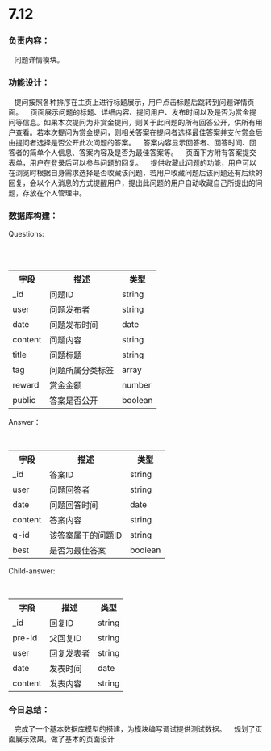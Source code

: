 # 7.12

### 负责内容：
    
    问题详情模块。
    
### 功能设计：
    
    提问按照各种排序在主页上进行标题展示，用户点击标题后跳转到问题详情页面。
    页面展示问题的标题、详细内容、提问用户、发布时间以及是否为赏金提问等信息。如果本次提问为非赏金提问，则关于此问题的所有回答公开，供所有用户查看。若本次提问为赏金提问，则相关答案在提问者选择最佳答案并支付赏金后由提问者选择是否公开此次问题的答案。
    答案内容显示回答者、回答时间、回答者的简单个人信息、答案内容及是否为最佳答案等。
    页面下方附有答案提交表单，用户在登录后可以参与问题的回复。
    提供收藏此问题的功能，用户可以在浏览时根据自身需求选择是否收藏该问题，若用户收藏问题后该问题还有后续的回复，会以个人消息的方式提醒用户，提出此问题的用户自动收藏自己所提出的问题，存放在个人管理中。
    
### 数据库构建：
Questions:
  <table>
        <tr>
            <th>字段</th>
            <th>描述</th>
            <th>类型</th>
        </tr>
        <tr>
            <td>_id</td>
            <td>问题ID</td>
            <td>string</td>
        </tr>
        <tr>
            <td>user</td>
            <td>问题发布者</td>
            <td>string</td>
        </tr>
        <tr>
            <td>date</td>
            <td>问题发布时间</td>
            <td>date</td>
        </tr>
        <tr>
            <td>content</td>
            <td>问题内容</td>
            <td>string</td>
        </tr>
        <tr>
            <td>title</td>
            <td>问题标题</td>
            <td>string</td>
        </tr>
        <tr>
            <td>tag</td>
            <td>问题所属分类标签</td>
            <td>array</td>
        </tr>
        <tr>
            <td>reward</td>
            <td>赏金金额</td>
            <td>number</td>
        </tr>
        <tr>
            <td>public</td>
            <td>答案是否公开</td>
            <td>boolean</td>
        </tr>
    </table>

Answer：
<table>
        <tr>
            <th>字段</th>
            <th>描述</th>
            <th>类型</th>
        </tr>
        <tr>
            <td>_id</td>
            <td>答案ID</td>
            <td>string</td>
        </tr>
        <tr>
            <td>user</td>
            <td>问题回答者</td>
            <td>string</td>
        </tr>
        <tr>
            <td>date</td>
            <td>问题回答时间</td>
            <td>date</td>
        </tr>
        <tr>
            <td>content</td>
            <td>答案内容</td>
            <td>string</td>
        </tr>
        <tr>
            <td>q-id</td>
            <td>该答案属于的问题ID</td>
            <td>string</td>
        </tr>
        <tr>
            <td>best</td>
            <td>是否为最佳答案</td>
            <td>boolean</td>
        </tr>
    </table>

Child-answer:
<table>
        <tr>
            <th>字段</th>
            <th>描述</th>
            <th>类型</th>
        </tr>
        <tr>
            <td>_id</td>
            <td>回复ID</td>
            <td>string</td>
        </tr>
        <tr>
            <td>pre-id</td>
            <td>父回复ID</td>
            <td>string</td>
        </tr>
        <tr>
            <td>user</td>
            <td>回复发表者</td>
            <td>string</td>
        </tr>
        <tr>
            <td>date</td>
            <td>发表时间</td>
            <td>date</td>
        </tr>
        <tr>
            <td>content</td>
            <td>发表内容</td>
            <td>string</td>
        </tr>
    </table>
    
### 今日总结：
    完成了一个基本数据库模型的搭建，为模块编写调试提供测试数据。
    规划了页面展示效果，做了基本的页面设计

